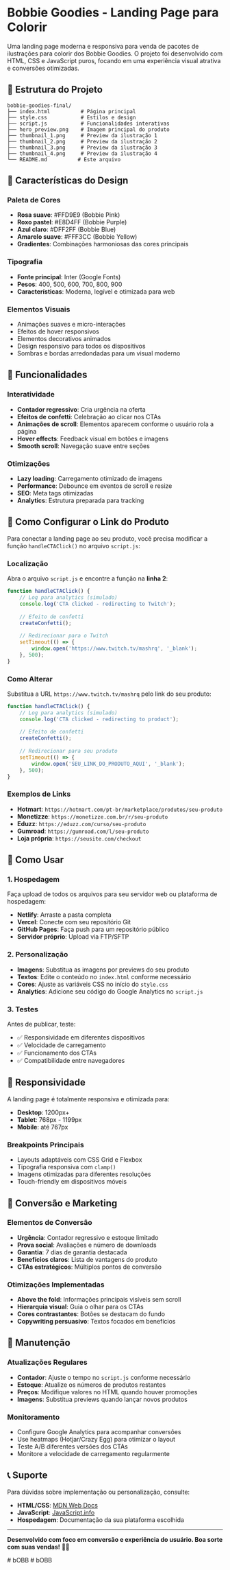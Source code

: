 # Bobbie Goodies - Landing Page para Colorir

Uma landing page moderna e responsiva para venda de pacotes de ilustrações para colorir dos Bobbie Goodies. O projeto foi desenvolvido com HTML, CSS e JavaScript puros, focando em uma experiência visual atrativa e conversões otimizadas.

## 📁 Estrutura do Projeto

```
bobbie-goodies-final/
├── index.html          # Página principal
├── style.css           # Estilos e design
├── script.js           # Funcionalidades interativas
├── hero_preview.png    # Imagem principal do produto
├── thumbnail_1.png     # Preview da ilustração 1
├── thumbnail_2.png     # Preview da ilustração 2
├── thumbnail_3.png     # Preview da ilustração 3
├── thumbnail_4.png     # Preview da ilustração 4
└── README.md          # Este arquivo
```

## 🎨 Características do Design

### Paleta de Cores
- **Rosa suave**: #FFD9E9 (Bobbie Pink)
- **Roxo pastel**: #E8D4FF (Bobbie Purple)
- **Azul claro**: #DFF2FF (Bobbie Blue)
- **Amarelo suave**: #FFF3CC (Bobbie Yellow)
- **Gradientes**: Combinações harmoniosas das cores principais

### Tipografia
- **Fonte principal**: Inter (Google Fonts)
- **Pesos**: 400, 500, 600, 700, 800, 900
- **Características**: Moderna, legível e otimizada para web

### Elementos Visuais
- Animações suaves e micro-interações
- Efeitos de hover responsivos
- Elementos decorativos animados
- Design responsivo para todos os dispositivos
- Sombras e bordas arredondadas para um visual moderno

## 🔧 Funcionalidades

### Interatividade
- **Contador regressivo**: Cria urgência na oferta
- **Efeitos de confetti**: Celebração ao clicar nos CTAs
- **Animações de scroll**: Elementos aparecem conforme o usuário rola a página
- **Hover effects**: Feedback visual em botões e imagens
- **Smooth scroll**: Navegação suave entre seções

### Otimizações
- **Lazy loading**: Carregamento otimizado de imagens
- **Performance**: Debounce em eventos de scroll e resize
- **SEO**: Meta tags otimizadas
- **Analytics**: Estrutura preparada para tracking

## 🛒 Como Configurar o Link do Produto

Para conectar a landing page ao seu produto, você precisa modificar a função `handleCTAClick()` no arquivo `script.js`:

### Localização
Abra o arquivo `script.js` e encontre a função na **linha 2**:

```javascript
function handleCTAClick() {
    // Log para analytics (simulado)
    console.log('CTA clicked - redirecting to Twitch');
    
    // Efeito de confetti
    createConfetti();
    
    // Redirecionar para o Twitch
    setTimeout(() => {
        window.open('https://www.twitch.tv/mashrq', '_blank');
    }, 500);
}
```

### Como Alterar
Substitua a URL `https://www.twitch.tv/mashrq` pelo link do seu produto:

```javascript
function handleCTAClick() {
    // Log para analytics (simulado)
    console.log('CTA clicked - redirecting to product');
    
    // Efeito de confetti
    createConfetti();
    
    // Redirecionar para seu produto
    setTimeout(() => {
        window.open('SEU_LINK_DO_PRODUTO_AQUI', '_blank');
    }, 500);
}
```

### Exemplos de Links
- **Hotmart**: `https://hotmart.com/pt-br/marketplace/produtos/seu-produto`
- **Monetizze**: `https://monetizze.com.br/r/seu-produto`
- **Eduzz**: `https://eduzz.com/curso/seu-produto`
- **Gumroad**: `https://gumroad.com/l/seu-produto`
- **Loja própria**: `https://seusite.com/checkout`

## 🚀 Como Usar

### 1. Hospedagem
Faça upload de todos os arquivos para seu servidor web ou plataforma de hospedagem:
- **Netlify**: Arraste a pasta completa
- **Vercel**: Conecte com seu repositório Git
- **GitHub Pages**: Faça push para um repositório público
- **Servidor próprio**: Upload via FTP/SFTP

### 2. Personalização
- **Imagens**: Substitua as imagens por previews do seu produto
- **Textos**: Edite o conteúdo no `index.html` conforme necessário
- **Cores**: Ajuste as variáveis CSS no início do `style.css`
- **Analytics**: Adicione seu código do Google Analytics no `script.js`

### 3. Testes
Antes de publicar, teste:
- ✅ Responsividade em diferentes dispositivos
- ✅ Velocidade de carregamento
- ✅ Funcionamento dos CTAs
- ✅ Compatibilidade entre navegadores

## 📱 Responsividade

A landing page é totalmente responsiva e otimizada para:
- **Desktop**: 1200px+
- **Tablet**: 768px - 1199px
- **Mobile**: até 767px

### Breakpoints Principais
- Layouts adaptáveis com CSS Grid e Flexbox
- Tipografia responsiva com `clamp()`
- Imagens otimizadas para diferentes resoluções
- Touch-friendly em dispositivos móveis

## 🎯 Conversão e Marketing

### Elementos de Conversão
- **Urgência**: Contador regressivo e estoque limitado
- **Prova social**: Avaliações e número de downloads
- **Garantia**: 7 dias de garantia destacada
- **Benefícios claros**: Lista de vantagens do produto
- **CTAs estratégicos**: Múltiplos pontos de conversão

### Otimizações Implementadas
- **Above the fold**: Informações principais visíveis sem scroll
- **Hierarquia visual**: Guia o olhar para os CTAs
- **Cores contrastantes**: Botões se destacam do fundo
- **Copywriting persuasivo**: Textos focados em benefícios

## 🔧 Manutenção

### Atualizações Regulares
- **Contador**: Ajuste o tempo no `script.js` conforme necessário
- **Estoque**: Atualize os números de produtos restantes
- **Preços**: Modifique valores no HTML quando houver promoções
- **Imagens**: Substitua previews quando lançar novos produtos

### Monitoramento
- Configure Google Analytics para acompanhar conversões
- Use heatmaps (Hotjar/Crazy Egg) para otimizar o layout
- Teste A/B diferentes versões dos CTAs
- Monitore a velocidade de carregamento regularmente

## 📞 Suporte

Para dúvidas sobre implementação ou personalização, consulte:
- **HTML/CSS**: [MDN Web Docs](https://developer.mozilla.org/)
- **JavaScript**: [JavaScript.info](https://javascript.info/)
- **Hospedagem**: Documentação da sua plataforma escolhida

---

**Desenvolvido com foco em conversão e experiência do usuário. Boa sorte com suas vendas!** 🎨✨

#   b O B B  
 #   b O B B  
 